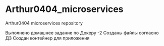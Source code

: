 # Arthur0404_microservices
Arthur0404 microservices repository

Выполнено домашнее задание по Докеру -2
Созданы файлы согласно ДЗ
Создан контейнер для приложения
